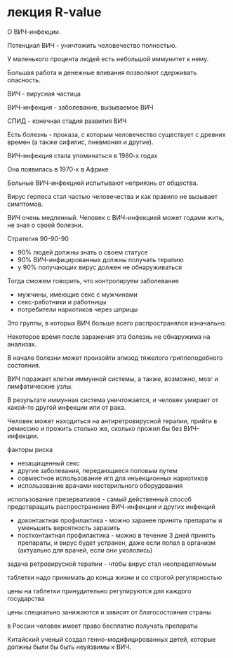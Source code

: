 # лекция R-value
О ВИЧ-инфекции.

Потенциал ВИЧ - уничтожить человечество полностью.

У маленького процента людей есть небольшой иммунитет к нему.

Большая работа и денежные вливания позволяют сдерживать опасность.

ВИЧ - вирусная частица

ВИЧ-инфекция - заболевание, вызываемое ВИЧ

СПИД - конечная стадия развития ВИЧ

Есть болезнь - проказа, с которым человечество существует с древних времен (а также сифилис, пневмония и другие).

ВИЧ-инфекция стала упоминаться в 1980-х годах

Она появилась в 1970-х в Африке

Больные ВИЧ-инфекцией испытывают неприязнь от общества.

Вирус герпеса стал частью человечества и как правило не вызывает симптомов.

ВИЧ очень медленный. Человек с ВИЧ-инфекцией может годами жить, не зная о своей болезни.

Стратегия 90-90-90

*   90% людей должны знать о своем статусе
*   90% ВИЧ-инфицированных должны получать терапию
*   у 90% получающих вирус должен не обнаруживаться

Тогда сможем говорить, что контролируем заболевание

*   мужчины, имеющие секс с мужчинами
*   секс-работники и работницы
*   потребители наркотиков через шприцы

Это группы, в которых ВИЧ больше всего распространялся изначально.

Некоторое время после заражения эта болезнь не обнаружима на анализах.

В начале болезни может произойти эпизод тяжелого гриппоподобного состояния.

ВИЧ поражает клетки иммунной системы, а также, возможно, мозг и лимфатические узлы.

В результате иммунная система уничтожается, и человек умирает от какой-то другой инфекции или от рака.

Человек может находиться на антиретровирусной терапии, прийти в ремиссию и прожить столько же, сколько прожил бы без ВИЧ-инфекции.

факторы риска

*   незащищенный секс
*   другие заболевания, передающиеся половым путем
*   совместное использование игл для инъекционных наркотиков
*   использование врачами нестерильного оборудования

использование презервативов - самый действенный способ предотвращать распространение ВИЧ-инфекции и других инфекций

*   доконтактная профилактика - можно заранее принять препараты и уменьшить вероятность заразить
*   постконтактная профилактика - можно в течение 3 дней принять препараты, и вирус будет устранен, даже если попал в организм (актуально для врачей, если они укололись)

задача ретровирусной терапии - чтобы вирус стал неопределяемым

таблетки надо принимать до конца жизни и со строгой регулярностью

цены на таблетки принудительно регулируются для каждого государства

цены специально занижаются и зависят от благосостояния страны

в России человек имеет право бесплатно получать препараты

Китайский ученый создал генно-модифицированных детей, которые должны были бы быть неуязвимы к ВИЧ.